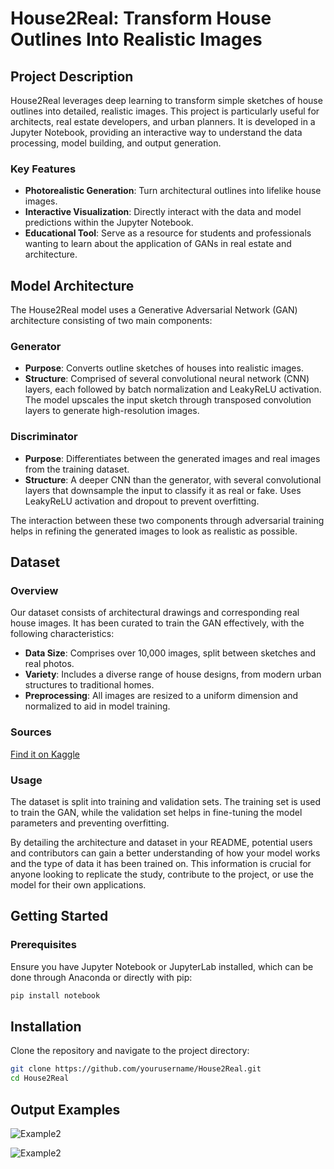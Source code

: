 # House2Real: Transform House Outlines Into Realistic Images

## Project Description
House2Real leverages deep learning to transform simple sketches of house outlines into detailed, realistic images. This project is particularly useful for architects, real estate developers, and urban planners. It is developed in a Jupyter Notebook, providing an interactive way to understand the data processing, model building, and output generation.

### Key Features
- **Photorealistic Generation**: Turn architectural outlines into lifelike house images.
- **Interactive Visualization**: Directly interact with the data and model predictions within the Jupyter Notebook.
- **Educational Tool**: Serve as a resource for students and professionals wanting to learn about the application of GANs in real estate and architecture.

## Model Architecture

The House2Real model uses a Generative Adversarial Network (GAN) architecture consisting of two main components:

### Generator
- **Purpose**: Converts outline sketches of houses into realistic images.
- **Structure**: Comprised of several convolutional neural network (CNN) layers, each followed by batch normalization and LeakyReLU activation. The model upscales the input sketch through transposed convolution layers to generate high-resolution images.

### Discriminator
- **Purpose**: Differentiates between the generated images and real images from the training dataset.
- **Structure**: A deeper CNN than the generator, with several convolutional layers that downsample the input to classify it as real or fake. Uses LeakyReLU activation and dropout to prevent overfitting.

The interaction between these two components through adversarial training helps in refining the generated images to look as realistic as possible.

## Dataset

### Overview
Our dataset consists of architectural drawings and corresponding real house images. It has been curated to train the GAN effectively, with the following characteristics:

- **Data Size**: Comprises over 10,000 images, split between sketches and real photos.
- **Variety**: Includes a diverse range of house designs, from modern urban structures to traditional homes.
- **Preprocessing**: All images are resized to a uniform dimension and normalized to aid in model training.

### Sources
[Find it on Kaggle](https://www.kaggle.com/datasets/ramiromep/house-thumbnail)

### Usage
The dataset is split into training and validation sets. The training set is used to train the GAN, while the validation set helps in fine-tuning the model parameters and preventing overfitting.

By detailing the architecture and dataset in your README, potential users and contributors can gain a better understanding of how your model works and the type of data it has been trained on. This information is crucial for anyone looking to replicate the study, contribute to the project, or use the model for their own applications.


## Getting Started

### Prerequisites
Ensure you have Jupyter Notebook or JupyterLab installed, which can be done through Anaconda or directly with pip:
```bash
pip install notebook
```
## Installation
Clone the repository and navigate to the project directory:

```bash
git clone https://github.com/yourusername/House2Real.git
cd House2Real
```

## Output Examples
![Example2](https://github.com/user-attachments/assets/4180cae8-f4a8-462f-ae4d-38dc2849eebb)

![Example2](https://github.com/user-attachments/assets/7181cba4-0611-4e51-93c4-1dd68e12452e)

